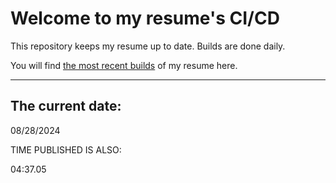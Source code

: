 # Welcome to my resume's CI/CD
This repository keeps my resume up to date. Builds are done daily.
  
You will find [the most recent builds](output/) of my resume here.
* * *
 
## The current date:  
 08/28/2024 
   
  
  
 TIME PUBLISHED IS ALSO: 
  
 04:37.05 
  
  
